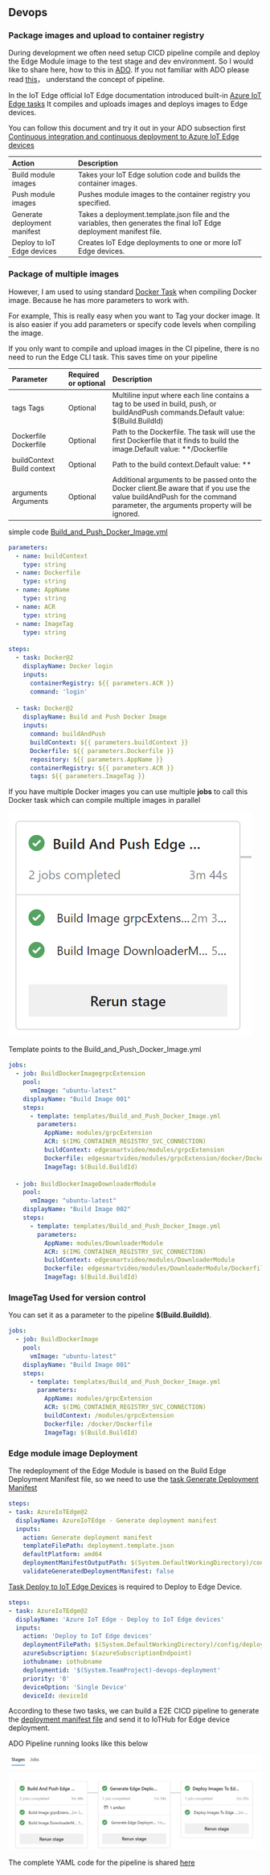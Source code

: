 #

## Devops

### Package images and upload to container registry

During development we often need setup CICD pipeline compile and deploy the Edge Module image to the test stage and dev environment. So I would like to share here, how to this in [ADO](https://azure.microsoft.com/en-us/services/devops/#overview). If you not familiar with ADO please read [this](https://azure.microsoft.com/en-us/services/devops/pipelines/)， understand the concept of pipeline.

In the IoT Edge official IoT Edge documentation introduced built-in [Azure IoT Edge tasks](https://docs.microsoft.com/en-us/azure/devops/pipelines/tasks/build/azure-iot-edge?view=azure-devops) It compiles and uploads images and deploys images to Edge devices.

You can follow this document and try it out in your ADO subsection first [Continuous integration and continuous deployment to Azure IoT Edge devices](https://docs.microsoft.com/en-us/azure/iot-edge/how-to-continuous-integration-continuous-deployment?view=iotedge-2020-11)

Action | Description
:---| :---
Build module images | Takes your IoT Edge solution code and builds the container images.
Push module images| Pushes module images to the container registry you specified.
Generate deployment manifest |  Takes a deployment.template.json file and the variables, then generates the final IoT Edge deployment manifest file.
Deploy to IoT Edge devices | Creates IoT Edge deployments to one or more IoT Edge devices.

### Package of multiple images

However, I am used to using standard [Docker Task](https://docs.microsoft.com/en-us/azure/devops/pipelines/tasks/build/docker?view=azure-devops&tabs=yaml) when compiling Docker image. Because he has more parameters to work with.

For example, This is really easy when you want to Tag your docker image. It is also easier if you add parameters or specify code levels when compiling the image.

If you only want to compile and upload images in the CI pipeline, there is no need to run the Edge CLI task. This saves time on your pipeline

Parameter|Required or optional|Description
:---| :---| :---
tags Tags|Optional|Multiline input where each line contains a tag to be used in build, push, or buildAndPush commands.Default value: $(Build.BuildId)
Dockerfile Dockerfile|Optional|Path to the Dockerfile. The task will use the first Dockerfile that it finds to build the image.Default value: **/Dockerfile
buildContext Build context|Optional|Path to the build context.Default value: **
arguments Arguments|Optional|Additional arguments to be passed onto the Docker client.Be aware that if you use the value buildAndPush for the command parameter, the arguments property will be ignored.

simple code [Build_and_Push_Docker_Image.yml](https://dev.azure.com/CSECodeHub/435025%20-%20Telstra%20-%20MLOps%20for%20Smart%20Video%20Platform%20LVA/_git/smart-video-mlops?path=/devops/IoTEdge/templates/Build_and_Push_Docker_Image.yml)

```yaml
parameters:
  - name: buildContext
    type: string
  - name: Dockerfile
    type: string
  - name: AppName
    type: string
  - name: ACR
    type: string
  - name: ImageTag
    type: string

steps:
  - task: Docker@2
    displayName: Docker login
    inputs:
      containerRegistry: ${{ parameters.ACR }}
      command: 'login'

  - task: Docker@2
    displayName: Build and Push Docker Image
    inputs:
      command: buildAndPush
      buildContext: ${{ parameters.buildContext }}
      Dockerfile: ${{ parameters.Dockerfile }}
      repository: ${{ parameters.AppName }}
      containerRegistry: ${{ parameters.ACR }}
      tags: ${{ parameters.ImageTag }}
```

If you have multiple Docker images you can use multiple __jobs__ to call this Docker task which can compile multiple images in parallel

![image](/img/pipelinebuildimage.png)

Template points to the Build_and_Push_Docker_Image.yml

```yaml
jobs:
  - job: BuildDockerImagegrpcExtension
    pool:
      vmImage: "ubuntu-latest"
    displayName: "Build Image 001"
    steps:
      - template: templates/Build_and_Push_Docker_Image.yml
        parameters:
          AppName: modules/grpcExtension
          ACR: $(IMG_CONTAINER_REGISTRY_SVC_CONNECTION)
          buildContext: edgesmartvideo/modules/grpcExtension
          Dockerfile: edgesmartvideo/modules/grpcExtension/docker/Dockerfile
          ImageTag: $(Build.BuildId)

  - job: BuildDockerImageDownloaderModule
    pool:
      vmImage: "ubuntu-latest"
    displayName: "Build Image 002"
    steps:
      - template: templates/Build_and_Push_Docker_Image.yml
        parameters:
          AppName: modules/DownloaderModule
          ACR: $(IMG_CONTAINER_REGISTRY_SVC_CONNECTION)
          buildContext: edgesmartvideo/modules/DownloaderModule
          Dockerfile: edgesmartvideo/modules/DownloaderModule/Dockerfile.amd64
          ImageTag: $(Build.BuildId)
```

### ImageTag Used for version control

You can set it as a parameter to the pipeline __$(Build.BuildId)__.

```yaml
jobs:
  - job: BuildDockerImage
    pool:
      vmImage: "ubuntu-latest"
    displayName: "Build Image 001"
    steps:
      - template: templates/Build_and_Push_Docker_Image.yml
        parameters:
          AppName: modules/grpcExtension
          ACR: $(IMG_CONTAINER_REGISTRY_SVC_CONNECTION)
          buildContext: /modules/grpcExtension
          Dockerfile: /docker/Dockerfile
          ImageTag: $(Build.BuildId)
```

### Edge module image Deployment

The redeployment of the Edge Module is based on the Build Edge Deployment Manifest file, so we need to use the [task Generate Deployment Manifest](https://docs.microsoft.com/en-us/azure/devops/pipelines/tasks/build/azure-iot-edge?view=azure-devops#generate-deployment-manifest)

```yaml
steps:    
- task: AzureIoTEdge@2
  displayName: AzureIoTEdge - Generate deployment manifest
  inputs:
    action: Generate deployment manifest
    templateFilePath: deployment.template.json
    defaultPlatform: amd64
    deploymentManifestOutputPath: $(System.DefaultWorkingDirectory)/config/deployment.json
    validateGeneratedDeploymentManifest: false
```

[Task Deploy to IoT Edge Devices](https://docs.microsoft.com/en-us/azure/devops/pipelines/tasks/build/azure-iot-edge?view=azure-devops#deploy-to-iot-edge-devices) is required to Deploy to Edge Device.

```yaml
steps:
- task: AzureIoTEdge@2
  displayName: 'Azure IoT Edge - Deploy to IoT Edge devices'
  inputs:
    action: 'Deploy to IoT Edge devices'
    deploymentFilePath: $(System.DefaultWorkingDirectory)/config/deployment.json
    azureSubscription: $(azureSubscriptionEndpoint)
    iothubname: iothubname
    deploymentid: '$(System.TeamProject)-devops-deployment'
    priority: '0'
    deviceOption: 'Single Device'
    deviceId: deviceId
```

According to these two tasks, we can build a E2E CICD pipeline to generate the [deployment manifest file](https://docs.microsoft.com/en-us/azure/iot-edge/module-composition?view=iotedge-2020-11#create-a-deployment-manifest) and send it to IoTHub for Edge device deployment.

ADO Pipeline running looks like this below

![image](/img/pipeline.png)

The complete YAML code for the pipeline is shared [here](https://dev.azure.com/CSECodeHub/435025%20-%20Telstra%20-%20MLOps%20for%20Smart%20Video%20Platform%20LVA/_git/smart-video-mlops?path=/devops/IoTEdge/02-ava-edge-deploy.yml)
